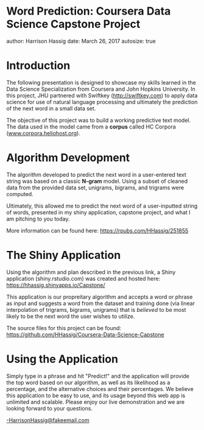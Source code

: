 Word Prediction: Coursera Data Science Capstone Project
========================================================
author: Harrison Hassig
date: March 26, 2017
autosize: true

Introduction
========================================================

The following presentation is designed to showcase my skills learned in the Data Science Specialization from Coursera and John Hopkins University. In this project, JHU partnered with Swiftkey (http://swiftkey.com) to apply data science for use of natural language processing and ultimately the prediction of the next word in a small data set.

The objective of this project was to build a working predictive text model. The data used in the model came from a **corpus** called HC Corpora (www.corpora.heliohost.org).

Algorithm Development
========================================================

The algorithm developed to predict the next word in a user-entered text string was based on a 
classic **N-gram** model. Using a subset of cleaned data from the provided data set, unigrams, bigrams, and trigrams were computed.

Ultimately, this allowed me to predict the next word of a user-inputted string of words, presented in my shiny application, capstone project, and what I am pitching to you today.

More information can be found here:
https://rpubs.com/HHassig/251855

The Shiny Application
========================================================

Using the algorithm and plan described in the previous link, a Shiny application (shiny.rstudio.com) was created and hosted here:
https://hhassig.shinyapps.io/Capstone/

This application is our propreitary algorithm and accepts a word or phrase as input and suggests a word from the dataset and training done (via linear interpolation of trigrams, bigrams, unigrams) that is *believed* to be most likely to be the next word the user wishes to utilize.

The source files for this project can be found:
https://github.com/HHassig/Coursera-Data-Science-Capstone

Using the Application
========================================================

Simply type in a phrase and hit "Predict!" and the application will provide the top word based on our algorithm, as well as its likelihood as a percentage, and the alternative choices and their percentages.
We believe this application to be easy to use, and its usage beyond this web app is unlimited and scalable. Please enjoy our live demonstration and we are looking forward to your questions.

-HarrisonHassig@fakeemail.com
